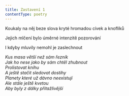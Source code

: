 ```yaml
---
title: Zastavení 1
contentType: poetry
---
```


<section>

Koukaly na něj beze slova kryté hromadou cívek a knof­líků

Jejich mlčení bylo úměrné intenzitě pozorování

I kdyby mluvily nemohl je zaslechnout

_Kus masa větší než sám řezník  
Jak ho nese jako by sám chtěl zhubnout  
Prolistovat knihu  
A ještě stačit sledovat dostihy  
Planety které už dávno neexistují  
Ale stále ještě kvetou  
Aby byly z dálky přitažlivější_

</section>
